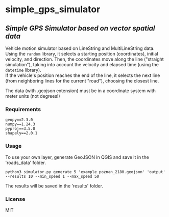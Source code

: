 # simple_gps_simulator

## *Simple GPS Simulator based on vector spatial data*

Vehicle motion simulator based on LineString and MultiLineString data. Using the `random` library, it selects a starting position (coordinates), initial velocity, and direction. Then, the coordinates move along the line ("straight simulation"), taking into account the velocity and elapsed time (using the `datetime` library).  
If the vehicle's position reaches the end of the line, it selects the next line (from neighboring lines for the current "road"), choosing the closest line.  
   
The data (with .geojson extension) must be in a coordinate system with meter units (not degrees!)


### **Requirements**
```
geopy==2.3.0
numpy==1.24.3
pyproj==3.5.0
shapely==2.0.1
```

### **Usage**
To use your own layer, generate GeoJSON in QGIS and save it in the 'roads_data' folder.
```
python3 simulator.py generate 5 'example_poznan_2180.geojson' 'output' --results 10 --min_speed 1 --max_speed 50
```
The results will be saved in the 'results' folder.

### **License**
MIT